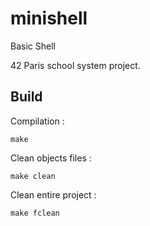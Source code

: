 # minishell

Basic Shell 

42 Paris school system project.

## Build

Compilation :
```
make
```

Clean objects files :
```
make clean
```

Clean entire project :
```
make fclean
```
